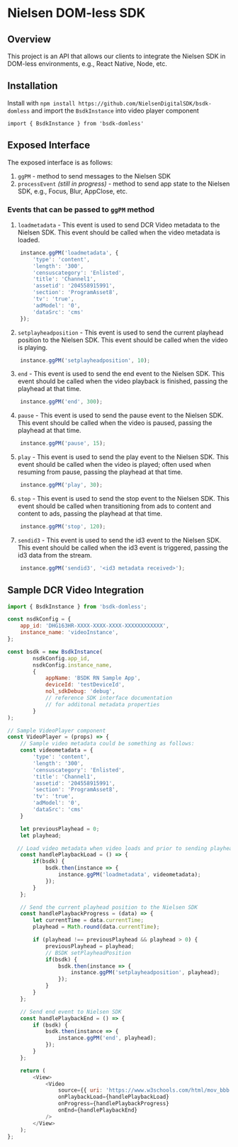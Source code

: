 # Nielsen DOM-less SDK
## Overview
This project is an API that allows our clients to integrate the Nielsen SDK in DOM-less environments, e.g., React Native, Node, etc.

## Installation
Install with `npm install https://github.com/NielsenDigitalSDK/bsdk-domless` and import the `BsdkInstance` into video player component

`import { BsdkInstance } from 'bsdk-domless'`

## Exposed Interface
The exposed interface is as follows:
1. `ggPM` - method to send messages to the Nielsen SDK
2. `processEvent` _(still in progress)_ - method to send app state to the Nielsen SDK, e.g., Focus, Blur, AppClose, etc.

### Events that can be passed to `ggPM` method
1. `loadmetadata` - This event is used to send DCR Video metadata to the Nielsen SDK. This event should be called when the video metadata is loaded.
```javascript
    instance.ggPM('loadmetadata', {
        'type': 'content',
        'length': '300',
        'censuscategory': 'Enlisted',
        'title': 'Channel1',
        'assetid': '204558915991',
        'section': 'ProgramAsset8',
        'tv': 'true',
        'adModel': '0',
        'dataSrc': 'cms'
    });
```
2. `setplayheadposition` - This event is used to send the current playhead position to the Nielsen SDK. This event should be called when the video is playing.
```javascript
    instance.ggPM('setplayheadposition', 10);
```
3. `end` - This event is used to send the end event to the Nielsen SDK. This event should be called when the video playback is finished, passing the playhead at that time.
```javascript
    instance.ggPM('end', 300);
```
4. `pause` - This event is used to send the pause event to the Nielsen SDK. This event should be called when the video is paused, passing the playhead at that time.
```javascript
    instance.ggPM('pause', 15);
```
5. `play` - This event is used to send the play event to the Nielsen SDK. This event should be called when the video is played; often used when resuming from pause, passing the playhead at that time.
```javascript
    instance.ggPM('play', 30);
```
6. `stop` - This event is used to send the stop event to the Nielsen SDK. This event should be called when transitioning from ads to content and content to ads, passing the playhead at that time.
```javascript
    instance.ggPM('stop', 120);
```
7. `sendid3` - This event is used to send the id3 event to the Nielsen SDK. This event should be called when the id3 event is triggered, passing the id3 data from the stream.
```javascript
    instance.ggPM('sendid3', '<id3 metadata received>');
```

## Sample DCR Video Integration
```javascript
import { BsdkInstance } from 'bsdk-domless';

const nsdkConfig = {
    app_id: 'DHG163HR-XXXX-XXXX-XXXX-XXXXXXXXXXXX',
    instance_name: 'videoInstance',
};

const bsdk = new BsdkInstance(
        nsdkConfig.app_id,
        nsdkConfig.instance_name,
        {
            appName: 'BSDK RN Sample App',
            deviceId: 'testDeviceId',
            nol_sdkDebug: 'debug',
            // reference SDK interface documentation
            // for additonal metadata properties
        }
);

// Sample VideoPlayer component
const VideoPlayer = (props) => {
    // Sample video metadata could be something as follows:
    const videometadata = {
        'type': 'content',
        'length': '300',
        'censuscategory': 'Enlisted',
        'title': 'Channel1',
        'assetid': '204558915991',
        'section': 'ProgramAsset8',
        'tv': 'true',
        'adModel': '0',
        'dataSrc': 'cms'
    }

    let previousPlayhead = 0;
    let playhead;

   // Load video metadata when video loads and prior to sending playhead positions
    const handlePlaybackLoad = () => {
        if(bsdk) {
            bsdk.then(instance => {
                instance.ggPM('loadmetadata', videometadata);
            });
        }
    };

    // Send the current playhead position to the Nielsen SDK
    const handlePlaybackProgress = (data) => {
        let currentTime = data.currentTime;
        playhead = Math.round(data.currentTime);

        if (playhead !== previousPlayhead && playhead > 0) {
            previousPlayhead = playhead;
            // BSDK setPlayheadPosition
            if(bsdk) {
                bsdk.then(instance => {
                    instance.ggPM('setplayheadposition', playhead);
                });
            }
        }
    };

    // Send end event to Nielsen SDK
    const handlePlaybackEnd = () => {
        if (bsdk) {
            bsdk.then(instance => {
                instance.ggPM('end', playhead);
            });
        }
    };

    return (
        <View>
            <Video
                source={{ uri: 'https://www.w3schools.com/html/mov_bbb.mp4' }}
                onPlaybackLoad={handlePlaybackLoad}
                onProgress={handlePlaybackProgress}
                onEnd={handlePlaybackEnd}
            />
        </View>
    );
};

```
